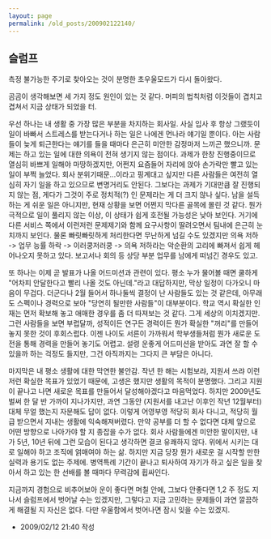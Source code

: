 ```yaml
---
layout: page
permalink: /old_posts/200902122140/
---
```


## 슬럼프

측정 불가능한 주기로 찾아오는 것이 분명한 초우울모드가 다시 돌아왔다.

곰곰이 생각해보면 세 가지 정도 원인이 있는 것 같다. 머피의 법칙처럼 이것들이 겹치고 겹쳐서 지금 상태가 되었을 터.

우선 하나는 내 생활 중 가장 많은 부분을 차지하는 회사일.
사실 입사 후 항상 그랬듯이 일이 바빠서 스트레스를 받는다거나 하는 일은 나에겐 먼나라 얘기일 뿐이다. 아는 사람들이 늦게 퇴근한다는 얘기를 들을 때마다 은근히 미안한 감정마저 느끼곤 했으니까.
문제는 하고 있는 일에 대한 의욕이 전혀 생기지 않는 점이다. 과제가 한창 진행중이므로 열심히 바쁘게 일해야 마땅하겠지만, 어쩐지 요즘들어 자리에 앉아 손가락만 빨고 있는 일이 부쩍 늘었다. 회사 분위기때문...이라고 핑계대고 싶지만 다른 사람들은 여전히 열심히 자기 일을 하고 있으므로 변명거리도 안된다. 그보다는 과제가 기대만큼 잘 진행되지 않는 점, 게다가 그것이 주로 정치적(?) 인 문제라는 게 더 크지 않나 싶다. 남을 설득하는 게 쉬운 일은 아니지만, 현재 상황을 보면 어쩐지 막다른 골목에 몰린 것 같다. 뭔가 극적으로 일이 풀리지 않는 이상, 이 상태가 쉽게 호전될 가능성은 낮아 보인다.
거기에 다른 서비스 쪽에서 이런저런 문제제기와 함께 요구사항이 딸려오면서 팀내에 은근히 눈치까지 보인다. 물론 빠릿빠릿하게 처리한다면 무난하게 넘길 수도 있겠지만 의욕 저하 -> 업무 능률 하락 -> 이러쿵저러쿵 -> 의욕 저하라는 악순환의 고리에 빠져서 쉽게 헤어나오지 못하고 있다. 보고서나 회의 등 상당 부분 업무를 남에게 떠넘긴 경우도 있고.

또 하나는 이제 곧 발표가 나올 어드미션과 관련이 있다.
평소 누가 물어볼 때면 쿨하게 "어차피 안달한다고 빨리 나올 것도 아닌데."라고 대답하지만, 막상 일정이 다가오니 마음이 무겁다. 더군다나 2월 들어서 하나둘씩 결정이 난 사람들도 있는 것 같은데, 아무래도 스펙이나 경력으로 보아 "당연히 될만한 사람들"이 대부분이다. 학교 역시 확실한 인재는 먼저 확보해 놓고 애매한 경우를 좀 더 따져보는 것 같다. 그게 세상의 이치겠지만. 그런 사람들을 보면 부럽달까, 성적이든 연구든 경력이든 뭔가 확실한 "꺼리"를 만들어 놓지 못한 것이 후회스럽다. 이젠 나이도 서른이 가까워서 학부생들처럼 뭔가 새로운 도전을 통해 경력을 만들어 놓기도 어렵고.
설령 운좋게 어드미션을 받아도 과연 잘 할 수 있을까 하는 걱정도 들지만, 그건 아직까지는 그다지 큰 부담은 아니다.

마지막은 내 평소 생활에 대한 막연한 불안감.
작년 한 해는 시험보랴, 지원서 쓰랴 이런저런 확실한 목표가 있었기 때문에, 고생은 했지만 생활의 목적이 분명했다. 그리고 지원이 끝나고 나면 새로운 목표를 만들어서 달성해야겠다고 마음먹었다. 하지만 2009년도 벌써 한 달 반 가까이 지나가지만, 과연 그동안 (지원서를 내고난 이후인 작년 12월부터) 대체 무얼 했는지 자문해도 답이 없다.
이렇게 어영부영 적당히 회사 다니고, 적당히 월급 받으면서 지내는 생활에 익숙해져버렸다. 만약 공부를 더 할 수 없다면 대체 앞으로 어떤 방향으로 나아가야 할 지 종잡을 수가 없다. 회사 사람들에겐 미안한 말이지만, 내가 5년, 10년 뒤에 그런 모습이 된다고 생각하면 결코 유쾌하지 않다. 위에서 시키는 대로 일해야 하고 조직에 얽매여야 하는 삶.
하지만 지금 당장 뭔가 새로운 걸 시작할 만한 실력과 용기도 없는 주제에. 병역특례 기간이 끝나고 퇴사하여 자기가 하고 싶은 일을 찾아서 하고 있는 한 선배를 볼 때마다 무력감에 휩싸인다.

지금까지 경험으로 비추어보아 운이 좋다면 며칠 안에, 그보다 안좋다면 1,2 주 정도 지나서 슬럼프에서 벗어날 수는 있겠지만, 그렇다고 지금 고민하는 문제들이 과연 깔끔하게 해결될 지 자신은 없다. 다만 우울함에서 벗어나면 잠시 잊을 수는 있겠지.





- 2009/02/12 21:40 작성